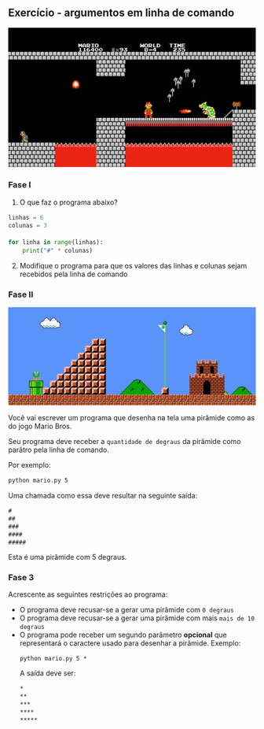 ## Exercício - argumentos em linha de comando

![Mario blocos e paredes](../img/mario1.png)

### Fase I

1. O que faz o programa abaixo?

```python
linhas = 6
colunas = 3

for linha in range(linhas):
    print("#" * colunas)
```

2. Modifique o programa para que os valores das linhas e colunas sejam recebidos pela linha de comando

### Fase II

![Mario - degraus](../img/mario2.jpg)

Você vai escrever um programa que desenha na tela uma pirâmide como as do jogo Mario Bros.

Seu programa deve receber a `quantidade de degraus` da pirâmide como parâtro pela linha de comando.

Por exemplo:

```cmd
python mario.py 5
```

Uma chamada como essa deve resultar na seguinte saída:

```
#
##
###
####
#####
```

Esta é uma pirâmide com 5 degraus.

### Fase 3

Acrescente as seguintes restrições ao programa:

- O programa deve recusar-se a gerar uma pirâmide com `0 degraus`
- O programa deve recusar-se a gerar uma pirâmide com mais `mais de 10 degraus`
- O programa pode receber um segundo parâmetro **opcional** que representará o caractere usado para desenhar a pirâmide. Exemplo:
    ```
    python mario.py 5 *
    ```
    A saída deve ser:
    ```
    *
    **
    ***
    ****
    *****
    ```
